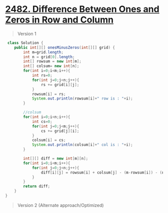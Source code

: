 # [2482. Difference Between Ones and Zeros in Row and Column](https://leetcode.com/problems/difference-between-ones-and-zeros-in-row-and-column/)
> Version 1
```java
 class Solution {
    public int[][] onesMinusZeros(int[][] grid) {
        int m=grid.length;
        int n = grid[0].length;
        int[] rowsum = new int[m];
        int[] colsum= new int[n];
        for(int i=0;i<m;i++){
            int rs=0;
            for(int j=0;j<n;j++){
                rs += grid[i][j];
            }
            rowsum[i] = rs;
            System.out.println(rowsum[i]+" row is : "+i);
        }

        //colsum
        for(int i=0;i<n;i++){
            int cs=0;
            for(int j=0;j<m;j++){
                cs += grid[j][i];
            }
            colsum[i] = cs;
            System.out.println(colsum[i]+" col is : "+i);
        }

        int[][] diff = new int[m][n];
        for(int i=0;i<m;i++){
            for(int j=0;j<n;j++){
                diff[i][j] = rowsum[i] + colsum[j] - (m-rowsum[i]) - (n-colsum[j]);
            }
        }
        return diff;
    }
}
```

> Version 2 (Alternate approach/Optimized)